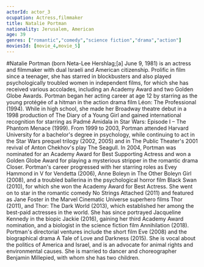 ```yaml
---
actorId: actor_3
ocupation: Actress,filmmaker
title: Natalie Portman 
nationality: Jerusalem, American
age: 39
genres: ["romantic","comedy","science fiction","drama","action"]
moviesId: [movie_4,movie_5]
---
```


#Natalie Portman (born Neta-Lee Hershlag;[a] June 9, 1981) is an actress and filmmaker with dual Israeli and American citizenship.
Prolific in film since a teenager, she has starred in blockbusters and also played psychologically troubled women in independent films, for which she has received various accolades, including an Academy Award and two Golden Globe Awards.
Portman began her acting career at age 12 by starring as the young protégée of a hitman in the action drama film Léon: The Professional (1994). While in high school, she made her Broadway theatre debut in a 1998 production of The Diary of a Young Girl and gained international recognition for starring as Padmé Amidala in Star Wars: Episode I – The Phantom Menace (1999). 
From 1999 to 2003, Portman attended Harvard University for a bachelor's degree in psychology, while continuing to act in the Star Wars prequel trilogy (2002, 2005) and in The Public Theater's 2001 revival of Anton Chekhov's play The Seagull. In 2004, Portman was nominated for an Academy Award for Best Supporting Actress and won a Golden Globe Award for playing a mysterious stripper in the romantic drama Closer.
Portman's career progressed with her starring roles as Evey Hammond in V for Vendetta (2006), Anne Boleyn in The Other Boleyn Girl (2008), and a troubled ballerina in the psychological horror film Black Swan (2010), for which she won the Academy Award for Best Actress. She went on to star in the romantic comedy No Strings Attached (2011) and featured as Jane Foster in the Marvel Cinematic Universe superhero films Thor (2011), and Thor: The Dark World (2013), which established her among the best-paid actresses in the world. She has since portrayed Jacqueline Kennedy in the biopic Jackie (2016), gaining her third Academy Award nomination, and a biologist in the science fiction film Annihilation (2018).
Portman's directorial ventures include the short film Eve (2008) and the biographical drama A Tale of Love and Darkness (2015). She is vocal about the politics of America and Israel, and is an advocate for animal rights and environmental causes. She is married to dancer and choreographer Benjamin Millepied, with whom she has two children.
